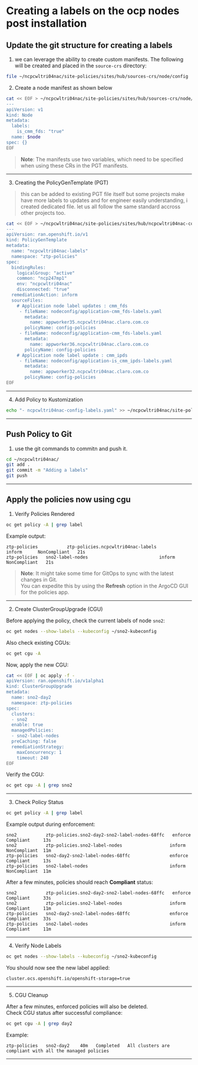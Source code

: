 # Creating a labels on the ocp nodes post installation

## Update the git structure for creating a labels


1) we can leverage the ability to create custom manifests. The following will be created and placed in the `source-crs` directory:

```bash
file ~/ncpcwltri04nac/site-policies/sites/hub/sources-crs/node/config
```
2) Create a node manifest as shown below

```bash
cat << EOF > ~/ncpcwltri04nac/site-policies/sites/hub/sources-crs/node/config/application-cmm_fds-labels.yaml
---
apiVersion: v1
kind: Node
metadata:
  labels:
    is_cmm_fds: "true"
  name: $node
spec: {}
EOF
```

> **Note**: The manifests use two variables, which need to be specified when using these CRs in the PGT manifests.

---

3) Creating the PolicyGenTemplate (PGT)

> this can be added to existing PGT file itself but some projects make have more labels to updates and for engineer easily understanding, i created dedicated file. let us all follow the same standard accross other projects too.

```bash
cat << EOF > ~/ncpcwltri04nac/site-policies/sites/hub/ncpcwltri04nac-config-labels.yaml
---
apiVersion: ran.openshift.io/v1
kind: PolicyGenTemplate
metadata:
  name: "ncpcwltri04nac-labels"
  namespace: "ztp-policies"
spec:
  bindingRules:
    logicalGroup: "active"
    common: "ncp247mp1"
    env: "ncpcwltri04nac"
    disconnected: "true"
  remediationAction: inform
  sourceFiles:
    # Application node label updates : cmm_fds
     - fileName: nodeconfig/application-cmm_fds-labels.yaml
       metadata:
         name: appworker35.ncpcwltri04nac.claro.com.co
       policyName: config-policies
     - fileName: nodeconfig/application-cmm_fds-labels.yaml
       metadata:
         name: appworker36.ncpcwltri04nac.claro.com.co 
       policyName: config-policies
    # Application node label update : cmm_ipds
     - fileName: nodeconfig/application-is_cmm_ipds-labels.yaml
       metadata:
         name: appworker32.ncpcwltri04nac.claro.com.co
       policyName: config-policies
EOF
```

---

4) Add Policy to Kustomization

```bash
echo "- ncpcwltri04nac-config-labels.yaml" >> ~/ncpcwltri04nac/site-policies/sites/hub/kustomization.yaml
```

---

## Push Policy to Git

1) use the git commands to commitn and push it.

```bash
cd ~/ncpcwltri04nac/
git add .
git commit -m "Adding a labels"
git push
```

---

## Apply the policies now using cgu

1) Verify Policies Rendered

```bash
oc get policy -A | grep label
```

Example output:
```
ztp-policies           ztp-policies.ncpcwltri04nac-labels              inform      NonCompliant   21s
ztp-policies   sno2-label-nodes                           inform      NonCompliant   21s
```

> **Note**: It might take some time for GitOps to sync with the latest changes in Git.  
You can expedite this by using the **Refresh** option in the ArgoCD GUI for the policies app.

---

2) Create ClusterGroupUpgrade (CGU)

Before applying the policy, check the current labels of node `sno2`:

```bash
oc get nodes --show-labels --kubeconfig ~/sno2-kubeconfig
```

Also check existing CGUs:

```bash
oc get cgu -A
```

Now, apply the new CGU:

```bash
cat << EOF | oc apply -f -
apiVersion: ran.openshift.io/v1alpha1
kind: ClusterGroupUpgrade
metadata:
  name: sno2-day2
  namespace: ztp-policies
spec:
  clusters:
  - sno2
  enable: true
  managedPolicies:
  - sno2-label-nodes
  preCaching: false
  remediationStrategy:
    maxConcurrency: 1
    timeout: 240
EOF
```

Verify the CGU:

```bash
oc get cgu -A | grep sno2
```

---

3) Check Policy Status

```bash
oc get policy -A | grep label
```

Example output during enforcement:
```
sno2           ztp-policies.sno2-day2-sno2-label-nodes-68ffc   enforce     Compliant     13s
sno2           ztp-policies.sno2-label-nodes                  inform      NonCompliant  11m
ztp-policies   sno2-day2-sno2-label-nodes-68ffc               enforce     Compliant     13s
ztp-policies   sno2-label-nodes                               inform      NonCompliant  11m
```

After a few minutes, policies should reach **Compliant** status:

```
sno2           ztp-policies.sno2-day2-sno2-label-nodes-68ffc   enforce     Compliant     33s
sno2           ztp-policies.sno2-label-nodes                  inform      Compliant     11m
ztp-policies   sno2-day2-sno2-label-nodes-68ffc               enforce     Compliant     33s
ztp-policies   sno2-label-nodes                               inform      Compliant     11m
```

---

4) Verify Node Labels

```bash
oc get nodes --show-labels --kubeconfig ~/sno2-kubeconfig
```

You should now see the new label applied:
```
cluster.ocs.openshift.io/openshift-storage=true
```

---

5) CGU Cleanup

After a few minutes, enforced policies will also be deleted.  
Check CGU status after successful compliance:

```bash
oc get cgu -A | grep day2
```

Example:
```
ztp-policies   sno2-day2    40m   Completed   All clusters are compliant with all the managed policies
```

---

